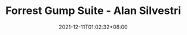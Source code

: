 ---
title: "Forrest Gump Suite - Alan Silvestri"
date: 2021-12-11T01:02:32+08:00
slug: 

show_music: true
artist: "Alan Silvestri"
song: "Forrest Gump Suite"
songUrl: "https://cdn.jsdelivr.net/gh/lzxqaq/jsdelivr@master/music/Alan_Silvestri_Forrest_Gump_Suite2.mp3"
songCover: "https://cdn.jsdelivr.net/gh/lzxqaq/jsdelivr@master/image/George_Davidson_Mariage_D_Amour.jpg"

tags: [
    "瞎听",
]
---
